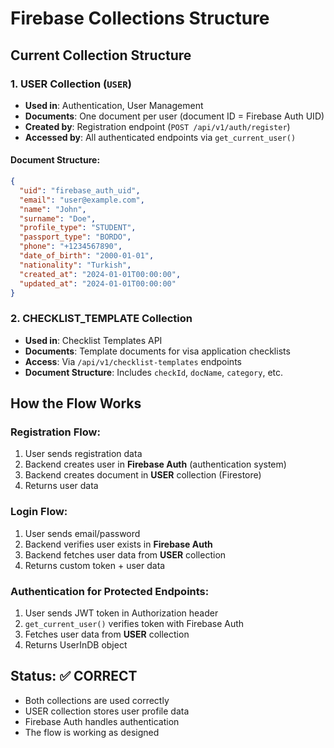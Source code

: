 # Firebase Collections Structure

## Current Collection Structure

### 1. **USER** Collection (`USER`)
- **Used in**: Authentication, User Management
- **Documents**: One document per user (document ID = Firebase Auth UID)
- **Created by**: Registration endpoint (`POST /api/v1/auth/register`)
- **Accessed by**: All authenticated endpoints via `get_current_user()`

#### Document Structure:
```json
{
  "uid": "firebase_auth_uid",
  "email": "user@example.com",
  "name": "John",
  "surname": "Doe",
  "profile_type": "STUDENT",
  "passport_type": "BORDO",
  "phone": "+1234567890",
  "date_of_birth": "2000-01-01",
  "nationality": "Turkish",
  "created_at": "2024-01-01T00:00:00",
  "updated_at": "2024-01-01T00:00:00"
}
```

### 2. **CHECKLIST_TEMPLATE** Collection
- **Used in**: Checklist Templates API
- **Documents**: Template documents for visa application checklists
- **Access**: Via `/api/v1/checklist-templates` endpoints
- **Document Structure**: Includes `checkId`, `docName`, `category`, etc.

## How the Flow Works

### Registration Flow:
1. User sends registration data
2. Backend creates user in **Firebase Auth** (authentication system)
3. Backend creates document in **USER** collection (Firestore)
4. Returns user data

### Login Flow:
1. User sends email/password
2. Backend verifies user exists in **Firebase Auth**
3. Backend fetches user data from **USER** collection
4. Returns custom token + user data

### Authentication for Protected Endpoints:
1. User sends JWT token in Authorization header
2. `get_current_user()` verifies token with Firebase Auth
3. Fetches user data from **USER** collection
4. Returns UserInDB object

## Status: ✅ CORRECT

- Both collections are used correctly
- USER collection stores user profile data
- Firebase Auth handles authentication
- The flow is working as designed

